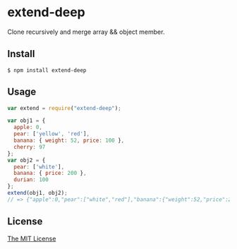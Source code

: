 extend-deep
===========

Clone recursively and merge array && object member.

## Install

    $ npm install extend-deep

## Usage

```javascript
var extend = require("extend-deep");

var obj1 = {
  apple: 0,
  pear: ['yellow', 'red'],
  banana: { weight: 52, price: 100 },
  cherry: 97
};
var obj2 = {
  pear: ['white'],
  banana: { price: 200 },
  durian: 100
};
extend(obj1, obj2);
// => {"apple":0,"pear":["white","red"],"banana":{"weight":52,"price":200},"cherry":97,"durian":100}
```

## License

[The MIT License](http://opensource.org/licenses/MIT)

